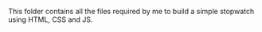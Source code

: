 This folder contains all the files required by me to build a simple stopwatch using HTML, CSS and JS.
